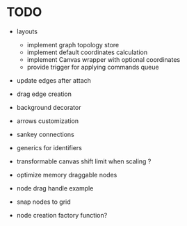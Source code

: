 # TODO

- layouts
  - implement graph topology store
  - implement default coordinates calculation
  - implement Canvas wrapper with optional coordinates
  - provide trigger for applying commands queue

- update edges after attach
- drag edge creation
- background decorator
- arrows customization
- sankey connections
- generics for identifiers
- transformable canvas shift limit when scaling ?
- optimize memory draggable nodes
- node drag handle example
- snap nodes to grid
- node creation factory function?
